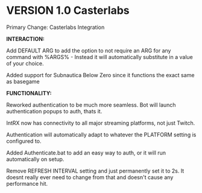 # VERSION 1.0 Casterlabs

Primary Change: Casterlabs Integration

**INTERACTION:**

Add DEFAULT ARG to add the option to not require an ARG for any command with %ARGS% - Instead it will automatically substitute in a value of your choice.

Added support for Subnautica Below Zero since it functions the exact same as basegame


**FUNCTIONALITY:**

Reworked authentication to be much more seamless. Bot will launch authentication popups to auth, thats it.

IntRX now has connectivity to all major streaming platforms, not just Twitch.

Authentication will automatically adapt to whatever the PLATFORM setting is configured to.

Added Authenticate.bat to add an easy way to auth, or it will run automatically on setup.

Remove REFRESH INTERVAL setting and just permanently set it to 2s. It doesnt really ever need to change from that and doesn't cause any performance hit.

